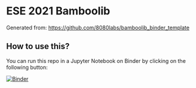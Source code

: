 # ESE 2021 Bamboolib

Generated from: https://github.com/8080labs/bamboolib_binder_template

## How to use this?

You can run this repo in a Jupyter Notebook on Binder by clicking on the following button:

[![Binder](https://mybinder.org/badge_logo.svg)](https://mybinder.org/v2/gh/fandras/ese2021bamboolib/HEAD)

